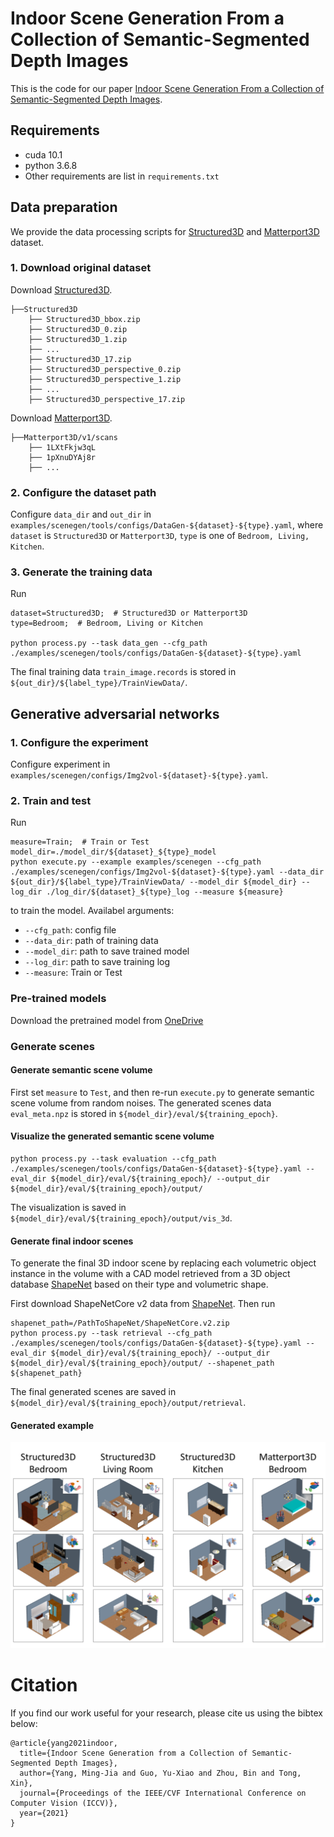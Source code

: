 # Indoor Scene Generation From a Collection of Semantic-Segmented Depth Images
This is the code for our paper [Indoor Scene Generation From a Collection of Semantic-Segmented Depth Images](https://arxiv.org/abs/2108.09022).

## Requirements
- cuda 10.1
- python 3.6.8
- Other requirements are list in `requirements.txt`

## Data preparation
We provide the data processing scripts for [Structured3D](https://structured3d-dataset.org/) and [Matterport3D](https://niessner.github.io/Matterport/) dataset.
### 1. Download original dataset
Download [Structured3D](https://structured3d-dataset.org/).
```
├──Structured3D
    ├── Structured3D_bbox.zip
    ├── Structured3D_0.zip
    ├── Structured3D_1.zip
    ├── ...
    ├── Structured3D_17.zip
    ├── Structured3D_perspective_0.zip
    ├── Structured3D_perspective_1.zip
    ├── ...
    ├── Structured3D_perspective_17.zip
```
Download [Matterport3D](https://niessner.github.io/Matterport/).
```
├──Matterport3D/v1/scans
    ├── 1LXtFkjw3qL
    ├── 1pXnuDYAj8r
    ├── ...
```
### 2. Configure the dataset path
Configure `data_dir` and `out_dir` in `examples/scenegen/tools/configs/DataGen-${dataset}-${type}.yaml`, where `dataset` is `Structured3D` or `Matterport3D`, `type` is one of `Bedroom, Living, Kitchen`.

### 3. Generate the training data
Run
```shell script
dataset=Structured3D;  # Structured3D or Matterport3D
type=Bedroom;  # Bedroom, Living or Kitchen

python process.py --task data_gen --cfg_path ./examples/scenegen/tools/configs/DataGen-${dataset}-${type}.yaml
```
The final training data `train_image.records` is stored in `${out_dir}/${label_type}/TrainViewData/`.

## Generative adversarial networks
### 1. Configure the experiment
Configure experiment in `examples/scenegen/configs/Img2vol-${dataset}-${type}.yaml`.

### 2. Train and test
Run
```shell script
measure=Train;  # Train or Test
model_dir=./model_dir/${dataset}_${type}_model
python execute.py --example examples/scenegen --cfg_path ./examples/scenegen/configs/Img2vol-${dataset}-${type}.yaml --data_dir ${out_dir}/${label_type}/TrainViewData/ --model_dir ${model_dir} --log_dir ./log_dir/${dataset}_${type}_log --measure ${measure}
```
to train the model. 
Availabel arguments:
- `--cfg_path`: config file
- `--data_dir`: path of training data
- `--model_dir`: path to save trained model
- `--log_dir`: path to save training log
- `--measure`: Train or Test

### Pre-trained models
Download the pretrained model from [OneDrive]()

### Generate scenes
#### Generate semantic scene volume
First set `measure` to `Test`, and then re-run `execute.py` to generate semantic scene volume from random noises. 
The generated scenes data `eval_meta.npz` is stored in `${model_dir}/eval/${training_epoch}`.

#### Visualize the generated semantic scene volume
```shell script
python process.py --task evaluation --cfg_path ./examples/scenegen/tools/configs/DataGen-${dataset}-${type}.yaml --eval_dir ${model_dir}/eval/${training_epoch}/ --output_dir ${model_dir}/eval/${training_epoch}/output/
```
The visualization is saved in `${model_dir}/eval/${training_epoch}/output/vis_3d`.

#### Generate final indoor scenes
To generate the final 3D indoor scene by replacing each volumetric object instance in the volume with a CAD model retrieved from a 3D object database [ShapeNet](https://shapenet.org/) based on their type and volumetric shape.

First download ShapeNetCore v2 data from [ShapeNet](https://shapenet.org/).
Then run
```shell script
shapenet_path=/PathToShapeNet/ShapeNetCore.v2.zip
python process.py --task retrieval --cfg_path ./examples/scenegen/tools/configs/DataGen-${dataset}-${type}.yaml --eval_dir ${model_dir}/eval/${training_epoch}/ --output_dir ${model_dir}/eval/${training_epoch}/output/ --shapenet_path ${shapenet_path}
```
The final generated scenes are saved in `${model_dir}/eval/${training_epoch}/output/retrieval`.

#### Generated example
![Generated example](examples/scenegen/example/example.png)

# Citation
If you find our work useful for your research, please cite us using the bibtex below:
```
@article{yang2021indoor,
  title={Indoor Scene Generation from a Collection of Semantic-Segmented Depth Images},
  author={Yang, Ming-Jia and Guo, Yu-Xiao and Zhou, Bin and Tong, Xin},
  journal={Proceedings of the IEEE/CVF International Conference on Computer Vision (ICCV)},
  year={2021}
}
```